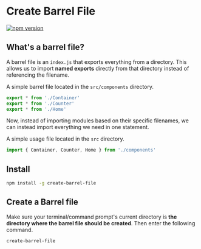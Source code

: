 # Create Barrel File

[![npm version](https://badge.fury.io/js/create-barrel-file.svg)](https://badge.fury.io/js/create-barrel-file)

## What's a barrel file?

A barrel file is an `index.js` that exports everything from a directory. This allows us to import __named exports__ directly from that directory instead of referencing the filename.

A simple barrel file located in the `src/components` directory.

```javascript
export * from './Container'
export * from './Counter'
export * from './Home'
```

Now, instead of importing modules based on their specific filenames, we can instead import everything we need in one statement.

A simple usage file located in the `src` directory.

```javascript
import { Container, Counter, Home } from './components'
```

## Install

```sh
npm install -g create-barrel-file
```

## Create a Barrel file

Make sure your terminal/command prompt's current directory is __the directory where the barrel file should be created__. Then enter the following command.

```
create-barrel-file
```
